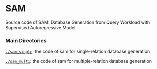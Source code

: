 # SAM
Source code of SAM: Database Generation from Query Workload with Supervised Autoregressive Model

### Main Directories
[`./sam_single`](./sam_single): the code of sam for single-relation database generation

[`./sam_multi`](./sam_multi): the code of sam for multiple-relation database generation
